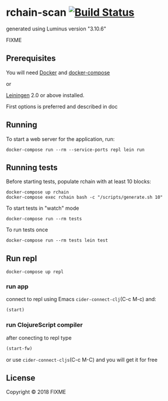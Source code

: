 # rchain-scan [![Build Status](https://travis-ci.org/beetleman/rchain-scan.svg?branch=master)](https://travis-ci.org/beetleman/rchain-scan)

generated using Luminus version "3.10.6"

FIXME

## Prerequisites

You will need [Docker] and [docker-compose]

or

[Leiningen] 2.0 or above installed.

First options is preferred and described in doc

[Leiningen]: https://github.com/technomancy/leiningen
[Docker]: https://docs.docker.com/install/
[docker-compose]: https://docs.docker.com/compose/install/

## Running

To start a web server for the application, run:

    docker-compose run --rm --service-ports repl lein run

## Running tests
Before starting tests, populate rchain with at least 10 blocks:

    docker-compose up rchain
    docker-compose exec rchain bash -c "/scripts/generate.sh 10"

To start tests in "watch" mode

    docker-compose run --rm tests

To run tests once

    docker-compose run --rm tests lein test


## Run repl

    docker-compose up repl

### run app

connect to repl using Emacs `cider-connect-clj`(C-c M-c) and:

``` clojure
(start)
```

### run ClojureScript compiler

after conecting to repl type

``` clojure
(start-fw)
```

or use `cider-connect-cljs`(C-c M-C) and you will get it for free


## License

Copyright © 2018 FIXME
